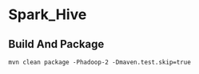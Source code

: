 # Spark_Hive

## Build And Package

```shell
mvn clean package -Phadoop-2 -Dmaven.test.skip=true
```



